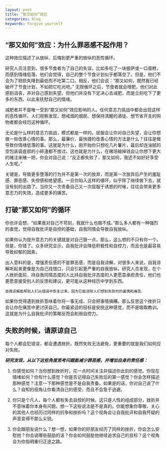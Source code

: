 ```yaml
---
layout: post
title: “那又如何”效应
categories: blog
keywords: forgive yourself
---
```


## “那又如何”效应：为什么罪恶感不起作用？  ##
这种效应描述了从放纵、后悔到更严重的放纵的恶性循环。

研究人员注意到，很多节食者为了自己的失误，比如多吃了一块披萨或一口蛋糕，而感到情绪低落。他们会觉得，自己的整个节食计划似乎都落空了。但是，他们不会为了把损失降到最低而不吃第二口。相反，他们会说：“那又如何，既然我已经破坏了节食计划，不如把它吃光吧。” 无限循环之后，节食者就会增肥，他们对此感到沮丧，并对自己感到失望。但他们并没有下定决心去减肥，而是立刻吃下了更多的东西，以此来抚慰自己的情绪。

减肥者并不是唯一受到“那又如何”效应影响的人。任何意志力挑战中都会出现这样的恶性循环。人们观察发现，想戒烟的烟民、想保持清醒的酒徒、想节省开支的购物者都会经历这种循环。

无论是什么样的意志力挑战，模式都是一样的。屈服会让你对自己失望，会让你想做一些改善心情的事。那么，最廉价、最快捷的改善心情的方法是什么？往往是做导致你情绪低落的事。这就是为什么，刚开始你只想吃几片薯片，最后却连油腻的空包装袋底部的小碎渣都不放过。这也就是为什么，在赌场输掉钱会让你想下更大的赌注来赌一把，你会对自己说：“反正都失败了，那又如何，我还不如好好享受人生呢。”

关键是，导致更多堕落的行为并不是第一次的放弃，而是第一次放弃后产生的羞耻感、罪恶感、失控感和绝望感。一旦你陷入这样的循环，似乎除了继续做下去，就没有别的出路了。当你又一次责备自己又一次屈服于诱惑的时候，往往会带来更多意志力的失效，造成更多的痛苦。

## 打破“那又如何”的循环 ##

你也许会想，“如果我对自己不苛刻，我就什么也做不成。”那么多人都有一种强烈的直觉，觉得自我批评是自控的基础，自我同情会导致自我放纵。


如果你认为提升意志力的关键就是对自己狠一点，那么，这么想的不只有你一个。但是，你错了。众多研究显示，自我批评会降低积极性和自控力，而且也是最容易导致抑郁的因素。

出人意料的是，增强责任感的不是罪恶感，而是自我谅解。对很多人来说，自我谅解听起来更像是为自己找借口，只会引起更严重的自我放纵。研究人员发现，在个人挫折面前，持自我同情态度的人比持自我批评态度的人更愿意承担责任，他们也更愿意接受别人的反馈和建议，更可能从这种经历中学到东西。

    自我谅解能帮助人们从错误中恢复过来，因为它能消除人们想到失败时的羞愧和痛苦。

如果你觉得遇到挫折意味着你将一事无成、只会把事情搞糟，那么反思这个挫折只会让你在痛苦中更讨厌自己。你最紧迫的目标是安抚这种感觉，而不是吸取教训。这就是为什么自我批评的策略反而会削弱自控力。

## 失败的时候，请原谅自己 ##

每个人都会犯错误，都会遭遇挫折。既然失败无法避免，更重要的就是我们如何应对失败。

***研究发现，从以下这些角度思考问题能减少罪恶感，并增加自身的责任感：***

1. 你感觉如何？当你想到挫折时，花一点时间关注并描述你此刻的感觉。你现在情绪如何？你有什么感觉？你是否记得自己失败后的第一感觉？你会怎样描述那种感觉？注意一下那种感觉是不是自我责备。如果是的话，你对自己说了什么？自知的视角让你看清自己的感受，而且不会急于逃避。



2. 你只是个凡人，每个人都有失去自控的时候。这只是人性的组成部分，挫折并不意味着你本身有问题。想一下这些说法是不是真的。你能想象你尊敬、关心的其他人也经历过同样的抗争和挫折吗？这个视角会让自我批评和自我怀疑的声音变得不那么尖锐。


3. 你会跟朋友说什么？想一想，如果你的好朋友经历了同样的挫折，你会怎么安慰他？你会说哪些鼓励的话？你会如何鼓励他继续追求自己的目标？这个视角会为你指明重归正途之路。




